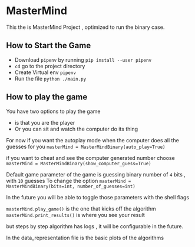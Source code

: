 # MasterMind

This the is MasterMind Project , optimized to run the binary case.

## How to Start the Game

* Download `pipenv` by running `pip install --user pipenv`
* `cd` go to the project directory
* Create Virtual env `pipenv`
* Run the file `python ./main.py`

## How to play the game

You have two options to play the game

* is that you are the player
* Or you can sit and watch the computer do its thing

For now if you want the autoplay mode when the computer does all the guesses for you
`masterMind = MasterMindBinary(auto_play=True)`

if you want to cheat and see the computer generated number choose
`masterMind = MasterMindBinary(show_computer_guess=True)`

Default game parameter of the game is guessing binary number of `4` bits , with `10` guesses To change the option
`masterMind = MasterMindBinary(bits=int, number_of_guesses=int)`

In the future you will be able to toggle those parameters with the shell flags 


`masterMind.play_game()` is the one that kicks off the algorithm
`masterMind.print_results()` is where you see your result 

but steps by step algorithm has logs , it will be configurable in the future.

In the data_representation file is the basic plots of the algorithms

